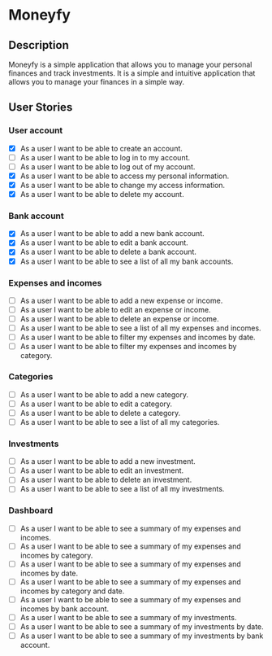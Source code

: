 # Moneyfy

## Description

Moneyfy is a simple application that allows you to manage your personal finances and track investments. It is a simple and intuitive application that allows you to manage your finances in a simple way.

## User Stories

### User account

- [x] As a user I want to be able to create an account.
- [ ] As a user I want to be able to log in to my account.
- [ ] As a user I want to be able to log out of my account.
- [x] As a user I want to be able to access my personal information.
- [x] As a user I want to be able to change my access information.
- [x] As a user I want to be able to delete my account.

### Bank account

- [x] As a user I want to be able to add a new bank account.
- [x] As a user I want to be able to edit a bank account.
- [x] As a user I want to be able to delete a bank account.
- [x] As a user I want to be able to see a list of all my bank accounts.

### Expenses and incomes

- [ ] As a user I want to be able to add a new expense or income.
- [ ] As a user I want to be able to edit an expense or income.
- [ ] As a user I want to be able to delete an expense or income.
- [ ] As a user I want to be able to see a list of all my expenses and incomes.
- [ ] As a user I want to be able to filter my expenses and incomes by date.
- [ ] As a user I want to be able to filter my expenses and incomes by category.

### Categories

- [ ] As a user I want to be able to add a new category.
- [ ] As a user I want to be able to edit a category.
- [ ] As a user I want to be able to delete a category.
- [ ] As a user I want to be able to see a list of all my categories.

### Investments

- [ ] As a user I want to be able to add a new investment.
- [ ] As a user I want to be able to edit an investment.
- [ ] As a user I want to be able to delete an investment.
- [ ] As a user I want to be able to see a list of all my investments.

### Dashboard

- [ ] As a user I want to be able to see a summary of my expenses and incomes.
- [ ] As a user I want to be able to see a summary of my expenses and incomes by category.
- [ ] As a user I want to be able to see a summary of my expenses and incomes by date.
- [ ] As a user I want to be able to see a summary of my expenses and incomes by category and date.
- [ ] As a user I want to be able to see a summary of my expenses and incomes by bank account.
- [ ] As a user I want to be able to see a summary of my investments.
- [ ] As a user I want to be able to see a summary of my investments by date.
- [ ] As a user I want to be able to see a summary of my investments by bank account.
